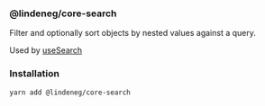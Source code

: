 ### @lindeneg/core-search

Filter and optionally sort objects by nested values against a query.

Used by [useSearch](https://github.com/lindeneg/cl-react-hooks/tree/master/packages/search)

### Installation

`yarn add @lindeneg/core-search`
